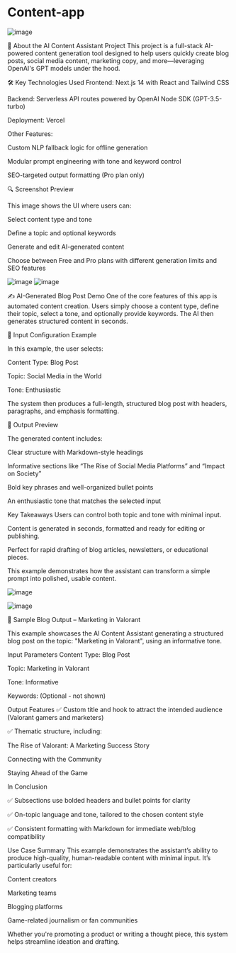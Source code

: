# Content-app


![image](https://github.com/user-attachments/assets/f62b9353-fbe6-4204-98b9-2147a6366e5c)


🧠 About the AI Content Assistant Project
This project is a full-stack AI-powered content generation tool designed to help users quickly create blog posts, social media content, marketing copy, and more—leveraging OpenAI's GPT models under the hood.

🛠️ Key Technologies Used
Frontend: Next.js 14 with React and Tailwind CSS

Backend: Serverless API routes powered by OpenAI Node SDK (GPT-3.5-turbo)

Deployment: Vercel

Other Features:

Custom NLP fallback logic for offline generation

Modular prompt engineering with tone and keyword control

SEO-targeted output formatting (Pro plan only)

🔍 Screenshot Preview

This image shows the UI where users can:

Select content type and tone

Define a topic and optional keywords

Generate and edit AI-generated content

Choose between Free and Pro plans with different generation limits and SEO features





![image](https://github.com/user-attachments/assets/03baaded-0dcf-4739-a8e1-eb75d5c1f96d)
![image](https://github.com/user-attachments/assets/f0c9ec2e-7ae1-4dd8-a7a0-5c06998ef547)


✍️ AI-Generated Blog Post Demo
One of the core features of this app is automated content creation. Users simply choose a content type, define their topic, select a tone, and optionally provide keywords. The AI then generates structured content in seconds.

📌 Input Configuration Example

In this example, the user selects:

Content Type: Blog Post

Topic: Social Media in the World

Tone: Enthusiastic

The system then produces a full-length, structured blog post with headers, paragraphs, and emphasis formatting.

📄 Output Preview

The generated content includes:

Clear structure with Markdown-style headings

Informative sections like “The Rise of Social Media Platforms” and “Impact on Society”

Bold key phrases and well-organized bullet points

An enthusiastic tone that matches the selected input

Key Takeaways
Users can control both topic and tone with minimal input.

Content is generated in seconds, formatted and ready for editing or publishing.

Perfect for rapid drafting of blog articles, newsletters, or educational pieces.

This example demonstrates how the assistant can transform a simple prompt into polished, usable content.


![image](https://github.com/user-attachments/assets/00ab8b54-e8d1-4ec9-b5d2-8423a21c261e)

![image](https://github.com/user-attachments/assets/60bbb6bf-7da6-4729-ac02-ecb94568027d)




📝 Sample Blog Output – Marketing in Valorant


This example showcases the AI Content Assistant generating a structured blog post on the topic: "Marketing in Valorant", using an informative tone.

Input Parameters
Content Type: Blog Post

Topic: Marketing in Valorant

Tone: Informative

Keywords: (Optional - not shown)

Output Features
✅ Custom title and hook to attract the intended audience (Valorant gamers and marketers)

✅ Thematic structure, including:

The Rise of Valorant: A Marketing Success Story

Connecting with the Community

Staying Ahead of the Game

In Conclusion

✅ Subsections use bolded headers and bullet points for clarity

✅ On-topic language and tone, tailored to the chosen content style

✅ Consistent formatting with Markdown for immediate web/blog compatibility

Use Case Summary
This example demonstrates the assistant’s ability to produce high-quality, human-readable content with minimal input. It’s particularly useful for:

Content creators

Marketing teams

Blogging platforms

Game-related journalism or fan communities

Whether you're promoting a product or writing a thought piece, this system helps streamline ideation and drafting.





